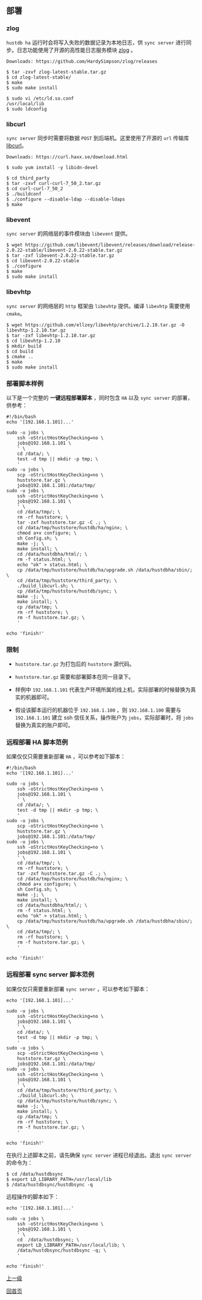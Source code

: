 部署
--

### zlog ###

`hustdb ha` 运行时会将写入失败的数据记录为本地日志，供 `sync server` 进行同步。日志功能使用了开源的高性能日志服务模块 [zlog](http://hardysimpson.github.io/zlog/) 。

    Downloads: https://github.com/HardySimpson/zlog/releases

	$ tar -zxvf zlog-latest-stable.tar.gz
	$ cd zlog-latest-stable/
	$ make 
	$ sudo make install

	$ sudo vi /etc/ld.so.conf
	/usr/local/lib
	$ sudo ldconfig

### libcurl ###

`sync server` 同步时需要将数据 `POST` 到后端机。这里使用了开源的 `url` 传输库 [libcurl](https://curl.haxx.se)。

    Downloads: https://curl.haxx.se/download.html

    $ sudo yum install -y libidn-devel

    $ cd third_party
    $ tar -zxvf curl-curl-7_50_2.tar.gz
    $ cd curl-curl-7_50_2 
    $ ./buildconf
    $ ./configure --disable-ldap --disable-ldaps
    $ make

### libevent ###

`sync server` 的网络层的事件模块由 `libevent` 提供。

    $ wget https://github.com/libevent/libevent/releases/download/release-2.0.22-stable/libevent-2.0.22-stable.tar.gz
    $ tar -zxf libevent-2.0.22-stable.tar.gz
    $ cd libevent-2.0.22-stable
    $ ./configure
    $ make
    $ sudo make install

### libevhtp ###

`sync server` 的网络层的 `http` 框架由 `libevhtp` 提供。编译 `libevhtp` 需要使用 `cmake`。

    $ wget https://github.com/ellzey/libevhtp/archive/1.2.10.tar.gz -O libevhtp-1.2.10.tar.gz
    $ tar -zxf libevhtp-1.2.10.tar.gz
    $ cd libevhtp-1.2.10
    $ mkdir build
    $ cd build
    $ cmake ..
    $ make
    $ sudo make install
### 部署脚本样例 ###

以下是一个完整的 **一键远程部署脚本** ，同时包含 `HA` 以及 `sync server` 的部署，供参考：

    #!/bin/bash
    echo '[192.168.1.101]...'
    
    sudo -u jobs \
        ssh -oStrictHostKeyChecking=no \
        jobs@192.168.1.101 \
        ' \
        cd /data/; \
        test -d tmp || mkdir -p tmp; \
        '
    sudo -u jobs \
        scp -oStrictHostKeyChecking=no \
        huststore.tar.gz \
        jobs@192.168.1.101:/data/tmp/
    sudo -u jobs \
        ssh -oStrictHostKeyChecking=no \
        jobs@192.168.1.101 \
        ' \
        cd /data/tmp/; \
        rm -rf huststore; \
        tar -zxf huststore.tar.gz -C .; \
        cd /data/tmp/huststore/hustdb/ha/nginx; \
        chmod a+x configure; \
        sh Config.sh; \
        make -j; \
        make install; \
        cd /data/hustdbha/html/; \
        rm -f status.html; \
        echo "ok" > status.html; \
        cp /data/tmp/huststore/hustdb/ha/upgrade.sh /data/hustdbha/sbin/; \
        cd /data/tmp/huststore/third_party; \
        ./build_libcurl.sh; \
        cp /data/tmp/huststore/hustdb/sync; \
        make -j; \
        make install; \
        cp /data/tmp; \
        rm -rf huststore; \
        rm -f huststore.tar.gz; \
        '
    
    echo 'finish!'


### 限制 ###

* `huststore.tar.gz` 为打包后的 `huststore` 源代码。

* `huststore.tar.gz` 需要和部署脚本在同一目录下。

* 样例中 `192.168.1.101` 代表生产环境所属的线上机，实际部署的时候替换为真实的机器即可。

* 假设该脚本运行的机器位于 `192.168.1.100` ，则 `192.168.1.100` 需要与 `192.168.1.101` 建立 ssh 信任关系，操作账户为 `jobs`，实际部署时，将 `jobs` 替换为真实的账户即可。

### 远程部署 HA 脚本范例 ###

如果仅仅只需要重新部署 `HA` ，可以参考如下脚本：

    #!/bin/bash
    echo '[192.168.1.101]...'
    
    sudo -u jobs \
        ssh -oStrictHostKeyChecking=no \
        jobs@192.168.1.101 \
        ' \
        cd /data/; \
        test -d tmp || mkdir -p tmp; \
        '
    sudo -u jobs \
        scp -oStrictHostKeyChecking=no \
        huststore.tar.gz \
        jobs@192.168.1.101:/data/tmp/
    sudo -u jobs \
        ssh -oStrictHostKeyChecking=no \
        jobs@192.168.1.101 \
        ' \
        cd /data/tmp/; \
        rm -rf huststore; \
        tar -zxf huststore.tar.gz -C .; \
        cd /data/tmp/huststore/hustdb/ha/nginx; \
        chmod a+x configure; \
        sh Config.sh; \
        make -j; \
        make install; \
        cd /data/hustdbha/html/; \
        rm -f status.html; \
        echo "ok" > status.html; \
        cp /data/tmp/huststore/hustdb/ha/upgrade.sh /data/hustdbha/sbin/; \
        cd /data/tmp/; \
        rm -rf huststore; \
        rm -f huststore.tar.gz; \
        '
    
    echo 'finish!'

### 远程部署 sync server 脚本范例 ###

如果仅仅只需要重新部署 `sync server` ，可以参考如下脚本：

    echo '[192.168.1.101]...'
    
    sudo -u jobs \
        ssh -oStrictHostKeyChecking=no \
        jobs@192.168.1.101 \
        ' \
        cd /data/; \
        test -d tmp || mkdir -p tmp; \
        '
    sudo -u jobs \
        scp -oStrictHostKeyChecking=no \
        huststore.tar.gz \
        jobs@192.168.1.101:/data/tmp/
    sudo -u jobs \
        ssh -oStrictHostKeyChecking=no \
        jobs@192.168.1.101 \
        ' \
        cd /data/tmp/huststore/third_party; \
        ./build_libcurl.sh; \
        cp /data/tmp/huststore/hustdb/sync; \
        make -j; \
        make install; \
        cp /data/tmp; \
        rm -rf huststore; \
        rm -f huststore.tar.gz; \
        '
    
    echo 'finish!'

在执行上述脚本之前，请先确保 `sync server` 进程已经退出。退出 `sync server` 的命令为：

    $ cd /data/hustdbsync
    $ export LD_LIBRARY_PATH=/usr/local/lib
    $ /data/hustdbsync/hustdbsync -q

远程操作的脚本如下：

    echo '[192.168.1.101]...'

    sudo -u jobs \
        ssh -oStrictHostKeyChecking=no \
        jobs@192.168.1.101 \
        ' \
        cd  /data/hustdbsync; \
        export LD_LIBRARY_PATH=/usr/local/lib; \
        /data/hustdbsync/hustdbsync -q; \
        '
    
    echo 'finish!'

[上一级](../ha.md)

[回首页](../../index.md)